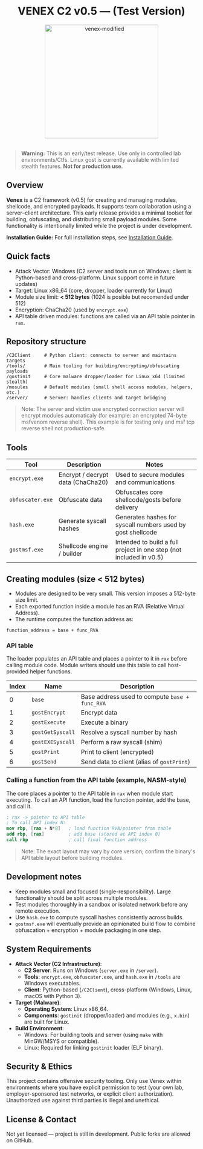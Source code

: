 <h1 align="center"> VENEX C2 v0.5 — (Test Version) </h1>

<div align="center"> <img width="300" height="300" alt="venex-modified" src="https://github.com/user-attachments/assets/be2ec9ea-fac7-4896-896b-b75fcb38ce31" /> </div>
<br>

> **Warning:** This is an early/test release. Use only in controlled lab environments/Ctfs. Linux gost is currently available with limited stealth features. **Not for production use.**

## Overview

**Venex** is a C2 framework (v0.5) for creating and managing modules, shellcode, and encrypted payloads. It supports team collaboration using a server–client architecture. This early release provides a minimal toolset for building, obfuscating, and distributing small payload modules. Some functionality is intentionally limited while the project is under development.

**Installation Guide:** For full installation steps, see [Installation Guide](docs/INSTALL.md).

## Quick facts
* Attack Vector: Windows (C2 server and tools run on Windows; client is Python-based and cross-platform. Linux support come in future updates)
* Target: Linux x86_64 (core, dropper, loader currently for Linux)
* Module size limit: **< 512 bytes** (1024 is posible but recomended under 512)
* Encryption: ChaCha20 (used by `encrypt.exe`)
* API table driven modules: functions are called via an API table pointer in `rax`.

## Repository structure

```
/C2Client     # Python client: connects to server and maintains targets
/tools/       # Main tooling for building/encrypting/obfuscating payloads
/gostinit     # Core malware dropper/loader for Linux_x64 (limited stealth)
/mosules      # Default modules (small shell access modules, helpers, etc.)
/server/      # Server: handles clients and target bridging
```

> Note: The server and victim use encrypted connection server will encrypt modules automaticaly (for example: an encrypted 74-byte msfvenom reverse shell). This example is for testing only and msf tcp reverse shell not production-safe.

## Tools

| Tool             | Description                       | Notes                                                               |
| ---------------- | --------------------------------- | ------------------------------------------------------------------- |
| `encrypt.exe`    | Encrypt / decrypt data (ChaCha20) | Used to secure modules and communications                           |
| `obfuscater.exe` | Obfuscate data                    | Obfuscates core shellcode/gosts before delivery                     |
| `hash.exe`       | Generate syscall hashes           | Generates hashes for syscall numbers used by gost shellcode         |
| `gostmsf.exe`    | Shellcode engine / builder        | Intended to build a full project in one step (not included in v0.5) |

## Creating modules (size < 512 bytes)

* Modules are designed to be very small. This version imposes a 512-byte size limit.
* Each exported function inside a module has an RVA (Relative Virtual Address).
* The runtime computes the function address as:

```
function_address = base + func_RVA
```

### API table

The loader populates an API table and places a pointer to it in `rax` before calling module code. Module writers should use this table to call host-provided helper functions.

| Index | Name             | Description                                    |
| ----- | ---------------- | ---------------------------------------------- |
| 0     | `base`           | Base address used to compute `base + func_RVA` |
| 1     | `gostEncrypt`    | Encrypt data                                   |
| 2     | `gostExecute`    | Execute a binary                               |
| 3     | `gostGetSyscall` | Resolve a syscall number by hash               |
| 4     | `gostEXESyscall` | Perform a raw syscall (shim)                   |
| 5     | `gostPrint`      | Print to client (encrypted)                    |
| 6     | `gostSend`       | Send data to client (alias of `gostPrint`)     |

### Calling a function from the API table (example, NASM-style)

The core places a pointer to the API table in `rax` when module start executing. To call an API function, load the function pointer, add the base, and call it.

```nasm
; rax -> pointer to API table
; To call API index N:
mov rbp, [rax + N*8]   ; load function RVA/pointer from table
add rbp, [rax]         ; add base (stored at API index 0)
call rbp               ; call final function address
```

> Note: The exact layout may vary by core version; confirm the binary's API table layout before building modules.

## Development notes

* Keep modules small and focused (single-responsibility). Large functionality should be split across multiple modules.
* Test modules thoroughly in a sandbox or isolated network before any remote execution.
* Use `hash.exe` to compute syscall hashes consistently across builds.
* `gostmsf.exe` will eventually provide an opinionated build flow to combine obfuscation + encryption + module packaging in one step.

## System Requirements

* **Attack Vector (C2 Infrastructure)**:
  - **C2 Server**: Runs on Windows (`server.exe` in `/server`).
  - **Tools**: `encrypt.exe`, `obfuscater.exe`, and `hash.exe` in `/tools` are Windows executables.
  - **Client**: Python-based (`/C2Client`), cross-platform (Windows, Linux, macOS with Python 3).
* **Target (Malware)**:
  - **Operating System**: Linux x86_64.
  - **Components**: `gostinit` (dropper/loader) and modules (e.g., `x.bin`) are built for Linux.
* **Build Environment**:
  - Windows: For building tools and server (using `make` with MinGW/MSYS or compatible).
  - Linux: Required for linking `gostinit` loader (ELF binary).

## Security & Ethics

This project contains offensive security tooling. Only use Venex within environments where you have explicit permission to test (your own lab, employer-sponsored test networks, or explicit client authorization). Unauthorized use against third parties is illegal and unethical.

<!-- ## Contributing

If you want to contribute:

1. Fork the repo.
2. Create a feature branch.
3. Submit a pull request with a clear description and tests (where applicable).

Please avoid submitting payloads or tooling that would enable uncontrolled distribution or abuse. -->

<!-- ## Roadmap (short)

* Improve Linux loader stealth and reliability
* Add Windows gost support (planned)
* Complete `gostmsf.exe` integration for streamlined builds
* Add automated testing for module boundaries and API compatibility -->

## License & Contact

Not yet licensed — project is still in development. Public forks are allowed on GitHub.


